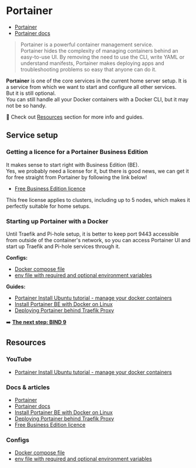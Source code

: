 # Portainer

- [Portainer](https://www.portainer.io/)
- [Portainer docs](https://docs.portainer.io/)

> Portainer is a powerful container management service.<br>
> Portainer hides the complexity of managing containers behind an easy-to-use UI. By removing the need to use the CLI, write YAML or understand manifests, Portainer makes deploying apps and troubleshooting problems so easy that anyone can do it.

**Portainer** is one of the core services in the current home server setup. It is a service from which we want to start and configure all other services.<br>
But it is still optional.<br>
You can still handle all your Docker containers with a Docker CLI, but it may not be so handy.

👀 Check out [Resources](#resources) section for more info and guides.

## Service setup

### Getting a licence for a Portainer Business Edition

It makes sense to start right with Business Edition (BE).<br>
Yes, we probably need a license for it, but there is good news, we can get it for free straight from Portainer by following the link below!

- [Free Business Edition licence](https://www.portainer.io/take-5)

This free license applies to clusters, including up to 5 nodes, which makes it perfectly suitable for home setups.

### Starting up Portainer with a Docker

Until Traefik and Pi-hole setup, it is better to keep port 9443 accessible from outside of the container's network, so you can access Portainer UI and start up Traefik and Pi-hole services through it.

**Configs:**

- [Docker compose file](./docker-compose.yml)
- [env file with required and optional environment variables](./service.env)

**Guides:**

- [Portainer Install Ubuntu tutorial - manage your docker containers](https://youtu.be/ljDI5jykjE8)
- [Install Portainer BE with Docker on Linux](https://docs.portainer.io/start/install/server/docker/linux)
- [Deploying Portainer behind Traefik Proxy](https://docs.portainer.io/advanced/reverse-proxy/traefik)

➡️ [**The next step: BIND 9**](../bind9/README.md)

## Resources

### YouTube

- [Portainer Install Ubuntu tutorial - manage your docker containers](https://youtu.be/ljDI5jykjE8)

### Docs & articles

- [Portainer](https://www.portainer.io/)
- [Portainer docs](https://docs.portainer.io/)
- [Install Portainer BE with Docker on Linux](https://docs.portainer.io/start/install/server/docker/linux)
- [Deploying Portainer behind Traefik Proxy](https://docs.portainer.io/advanced/reverse-proxy/traefik)
- [Free Business Edition licence](https://www.portainer.io/take-5)

### Configs

- [Docker compose file](./docker-compose.yml)
- [env file with required and optional environment variables](./service.env)
